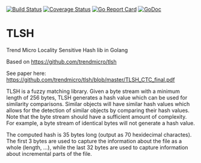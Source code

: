 [![Build Status](https://travis-ci.org/glaslos/tlsh.svg?branch=master)](https://travis-ci.org/glaslos/tlsh)
[![Coverage Status](https://coveralls.io/repos/github/glaslos/tlsh/badge.svg?branch=master)](https://coveralls.io/github/glaslos/tlsh?branch=master)
[![Go Report Card](https://goreportcard.com/badge/github.com/glaslos/tlsh)](https://goreportcard.com/report/github.com/glaslos/tlsh)
[![GoDoc](https://godoc.org/github.com/glaslos/tlsh?status.svg)](https://godoc.org/github.com/glaslos/tlsh)

# TLSH
Trend Micro Locality Sensitive Hash lib in Golang

Based on https://github.com/trendmicro/tlsh

See paper here: https://github.com/trendmicro/tlsh/blob/master/TLSH_CTC_final.pdf

TLSH is a fuzzy matching library. Given a byte stream with a minimum length of 256 bytes, TLSH generates a hash value which can be used for similarity comparisons. Similar objects will have similar hash values which allows for the detection of similar objects by comparing their hash values. Note that the byte stream should have a sufficient amount of complexity. For example, a byte stream of identical bytes will not generate a hash value.

The computed hash is 35 bytes long (output as 70 hexidecimal charactes). The first 3 bytes are used to capture the information about the file as a whole (length, ...), while the last 32 bytes are used to capture information about incremental parts of the file.
